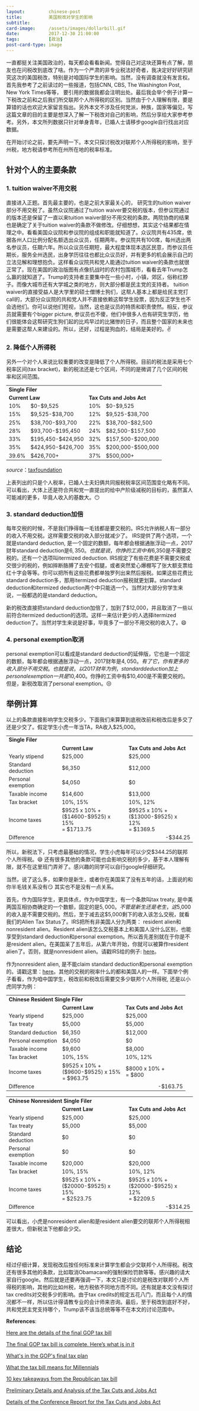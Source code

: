 ```yaml
---
layout:         chinese-post
title:          美国税改对学生的影响
subtitle:
card-image:     /assets/images/dollarbill.gif
date:           2017-12-30 21:00:00
tags:           [政治]
post-card-type: image
---
```


一直都挺关注美国政治的，每天都会看看新闻。觉得自己对这块还算有点了解，朋友也在问税改到底改了啥。作为一个严肃的非专业税法好奇者，我决定好好研究研究这次的美国税改，特别是对咱国际学生的影响。当然，没有调查就没有发言权。首先我参考了之前读过的一些报道，包括CNN, CBS, The Washington Post, New York Times等等， 要引用的数据我都会注明出处。最后我会举个例子计算一下税改之前和之后我们所交联邦个人所得税的区别。当然由于个人理解有限，要是算错的话也欢迎大家留言指出。另外本文不涉及任何党派，种族，国家等偏见，写这篇文章的目的主要是想深入了解一下税改对自己的影响，然后分享给大家参考参考。另外，本文所列数据只针对单身青年，已婚人士请移步google自行找出对应数据。

在开始讨论之前，要先声明一下。本文只探讨税改对联邦个人所得税的影响，至于州税，地方税请参考所在州所在地的税率标准。

## 针对个人的主要条款
### 1. tuition waiver不用交税

直接进入正题。首先最主要的，也是之前大家最关心的， 研究生的tuition waiver部分不用交税了。虽然众议院通过了tuition waiver要交税的版本，但参议院通过的版本还是保留了一直以来tuition waiver部分不用交税的条款。两院协商的结果也是确定了关于tuition waiver的条款不做修改。仔细想想，其实这个结果都在情理之中。看看美国众议院和参议院的组成和职能就知道了。众议院共有435席，依据各州人口比例分配名额选出众议员，任期两年。参议院共有100席，每州选出两名参议员，任期六年。所以众议员任期短，最大程度体现本选区民意，而参议员任期长，服务全州选民，出身学历往往也都比众议员好，并有更多的机会展示自己的立法见解和理想抱负。这样看众议院共和党人能通过tuition waiver的条款也就很正常了。现在美国的政治版图有点像抗战时的农村包围城市，看看去年Trump怎么赢的就知道了。Trump的支持者主要集中在一些小村，小镇，郊区，俗称红脖子。而像大城市还有大学城之类的地方，则大部分都是民主党的支持者。 tuition waiver的直接受益人是大学里的硕士僧博士狗们，这帮人基本上都是给民主党打call的，大部分众议院的共和党人并不直接依赖这帮学生投票，因为反正学生也不会选他们。你可以说他们短视，当然，这也是议员的特质和职责使然。相反，参议员就需要有个bigger picture, 参议员也不傻，他们中很多人也有研究生学历，他们很能体会这帮研究生狗们起的比鸡早过的比猪惨的日子，而且整个国家的未来也是需要这帮人来建设的。所以，还好，过程是狗血的，结局是美好的。:v:

### 2. 降低个人所得税

另外一个对个人来说比较重要的改变是降低了个人所得税。目前的税法是采用七个税率区间(tax bracket)，新的税法还是七个区间，不同的是微调了几个区间的税率和区间范围。
<table style="border:none; width:100%; margin:0; margin-bottom:15px; font-size:inherit">
	<tbody>
		<tr style="text-align:left; font-weight:bold">
			<td colspan="4">Single Filer</td>
		</tr>
		<tr style="font-weight:bold">
			<td colspan="2">Current Law</td>
			<td colspan="2">Tax Cuts and Jobs Act</td>
		</tr>
		<tr>
			<td>10%</td>
			<td>$0-$9,525</td>
			<td>10%</td>
			<td>$0-$9,525</td>
		</tr>
		<tr>
			<td>15%</td>
			<td>$9,525-$38,700</td>
			<td>12%</td>
			<td>$9,525-$38,700</td>
		</tr>
		<tr>
			<td>25%</td>
			<td>$38,700-$93,700</td>
			<td>22%</td>
			<td>$38,700-$82,500&nbsp;</td>
		</tr>
		<tr>
			<td>28%</td>
			<td>$93,700-$195,450</td>
			<td>24%</td>
			<td>$82,500-$157,500</td>
		</tr>
		<tr>
			<td>33%</td>
			<td>$195,450-$424,950</td>
			<td>32%</td>
			<td>$157,500-$200,000</td>
		</tr>
		<tr>
			<td>35%</td>
			<td>$424,950-$426,700</td>
			<td>35%</td>
			<td>$200,000-$500,000</td>
		</tr>
		<tr>
			<td>39.6%</td>
			<td>$426,700+&nbsp;</td>
			<td>37%</td>
			<td>$500,000+</td>
		</tr>
	</tbody>
</table>

_source_：[<u>taxfoundation</u>](https://taxfoundation.org/conference-report-tax-cuts-and-jobs-act)

上表列出的只是个人税率，已婚人士夫妇俩共同报税税率区间范围变化略有不同。可以看出，大体上还是符合共和党一直提出的给中产阶级减税的目标的，虽然富人可能减的更多，毕竟人收入的基数大。:no_mouth:

### 3. standard deduction加倍

每年交税的时候，不是我们挣得每一毛钱都是要交税的。IRS允许纳税人有一部分的收入不用交税。这样需要交税的收入部分就减少了。 IRS提供了两个选项，一个就是standard deduction, 是一个固定的数额，每年都会根据通胀浮动一点，2017财年standard deduction是$6,350。也就是说，你挣的工资中有$6,350是不需要交税的。还有一个选项叫itermized deduction. IRS规定了有些花费是不需要交税或交很少的税的，例如摔断胳膊了去安个假腿，或者突然爱心爆棚写了张大额支票给红十字会等等。你可以把所有这些花费都单独罗列出来然后报税。如果这些花费比standard deduction多，那用itermized deduction报税就更划算。standard deduction和itermized deduction两个中只能选一个。当然对大部分穷学生来说，一般都选的是standard deduction。

新的税改直接把standard deduction加倍了，加到了$12,000，并且取消了一些以前符合itermized deduction的选项。这样一来估计更少的人选择itermized deduction了。当然对学生来说是好事，毕竟多了一部分不用交税的收入了。:smile:

### 4. personal exemption取消

personal exemption可以看成是standard deduction的延伸版，它也是一个固定的数额，每年都会根据通胀浮动一点，2017财年是$4,050。有了它，你有更多的收入部分不用交税。也就是说，以2017财年为例，standard deduction加上personal exemption一共是$10,400。你挣的工资中有$10,400是不需要交税的。但是，新税改取消了personal exemption。:unamused:

## 举例计算

以上的条款直接影响学生交税多少。下面我们来算算到底税改前和税改后是多交了还是少交了。假定学生小虎一年当TA，RA收入$25,000。

<table style="border:none; width:100%; margin:0; margin-bottom:15px; font-size:inherit">
<tbody>
    <tr style="text-align:left; font-weight:bold">
        <td colspan="4">Single Filer</td>
    </tr>
    <tr style="font-weight:bold">
        <td></td>
        <td colspan="1">Current Law</td>
        <td colspan="1">Tax Cuts and Jobs Act</td>
    </tr>
    <tr>
        <td>Yearly stipend</td>
        <td>$25,000</td>
        <td>$25,000</td>
    </tr>
    <tr>
        <td>Standard deduction</td>
        <td>$6,350</td>
        <td>$12,000</td>
    </tr>
    <tr>
        <td>Personal exemption</td>
        <td>$4,050</td>
        <td>$0</td>
    </tr>
    <tr>
        <td>Taxable income</td>
        <td>$14,600</td>
        <td>$13,000</td>
    </tr>
    <tr>
        <td>Tax bracket</td>
        <td>10%, 15%</td>
        <td>10%, 12%</td>
    </tr>
    <tr>
        <td>Income taxes</td>
        <td>$9525 x 10% + <br>
        ($14600-$9525) x 15% <br>
        = $1713.75
        </td>
        <td>$9525 x 10% + <br>
        ($13000-$9525) x 12% <br>
        = $1369.5
        </td>
    </tr>
    <tr>
        <td>Difference</td>
        <td colspan="2" style="text-align:right;">-$344.25</td>
    </tr>
</tbody>
</table>

所以，新税法下，只考虑最基础的情况，学生小虎每年可以少交$344.25的联邦个人所得税。:smile: 还有很多其他的条款可能也会影响交税的多少，基于本人理解有限，就不在这里班门弄斧了。感兴趣的同学可以自行google仔细研究。

当然，说了这么多，如果你是新生，或者你在美国呆了没有五年的话，上面说的和你半毛钱关系没有:smirk: 其实也不是没有一点关系。

首先，作为国际学生，更具体点，作为中国学生，有一个条款叫tax treaty, 是中美两国互相协商确定的一个数额，固定的是$5,000。不管是新生还是老生，这$5,000的收入是不需要交税的。然后，至于减去这$5,000剩下的收入该怎么交税，就看我们的Alien Tax Status了。IRS把所有非美国人分为两类： resident alien和nonresident alien。Resident alien该怎么交税基本上和美国人没什么区别，也能享受到standard deduction和personal exemption。所以首先差别就在于你是不是resident alien。在美国呆了五年后，从第六年开始，你就可以被算作resident alien了。否则，就是nonresident alien。请戳IRS给的例子: [<u>here</u>](https://www.irs.gov/individuals/international-taxpayers/alien-residency-examples)。

作为nonresident alien, 是不能claim standard deduction和personal exemption的。请戳这里：[<u>here</u>](https://www.irs.gov/individuals/international-taxpayers/nonresident-alien-figuring-your-tax)。其他的交税的税率什么的都和美国人的一样。下面举个例子看看，作为咱中国学生，税改前和税改后需要交多少联邦个人所得税, 还是以小虎同学为例：

<table style="border:none; width:100%; margin:0; margin-bottom:15px; font-size:inherit">
<tbody>
    <tr style="text-align:left; font-weight:bold">
        <td colspan="4">Chinese Resident Single Filer</td>
    </tr>
    <tr style="font-weight:bold">
        <td></td>
        <td colspan="1">Current Law</td>
        <td colspan="1">Tax Cuts and Jobs Act</td>
    </tr>
    <tr>
        <td>Yearly stipend</td>
        <td>$25,000</td>
        <td>$25,000</td>
    </tr>
    <tr>
        <td>Tax treaty</td>
        <td>$5,000</td>
        <td>$5,000</td>
    </tr>
    <tr>
        <td>Standard deduction</td>
        <td>$6,350</td>
        <td>$12,000</td>
    </tr>
    <tr>
        <td>Personal exemption</td>
        <td>$4,050</td>
        <td>$0</td>
    </tr>
    <tr>
        <td>Taxable income</td>
        <td>$9,600</td>
        <td>$8,000</td>
    </tr>
    <tr>
        <td>Tax bracket</td>
        <td>10%, 15%</td>
        <td>10%, 12%</td>
    </tr>
    <tr>
        <td>Income taxes</td>
        <td>$9525 x 10% + <br>
        ($9600-$9525) x 15% <br>
        = $963.75
        </td>
        <td>$8000 x 10% + <br>
        = $800
        </td>
    </tr>
    <tr>
        <td>Difference</td>
        <td colspan="2" style="text-align:right;">-$163.75</td>
    </tr>
</tbody>
</table>

<table style="border:none; width:100%; margin:0; margin-bottom:15px; font-size:inherit">
<tbody>
    <tr style="text-align:left; font-weight:bold">
        <td colspan="4">Chinese Nonresident Single Filer</td>
    </tr>
    <tr style="font-weight:bold">
        <td></td>
        <td colspan="1">Current Law</td>
        <td colspan="1">Tax Cuts and Jobs Act</td>
    </tr>
    <tr>
        <td>Yearly stipend</td>
        <td>$25,000</td>
        <td>$25,000</td>
    </tr>
    <tr>
        <td>Tax treaty</td>
        <td>$5,000</td>
        <td>$5,000</td>
    </tr>
    <tr>
        <td>Standard deduction</td>
        <td>$0</td>
        <td>$0</td>
    </tr>
    <tr>
        <td>Personal exemption</td>
        <td>$0</td>
        <td>$0</td>
    </tr>
    <tr>
        <td>Taxable income</td>
        <td>$20,000</td>
        <td>$20,000</td>
    </tr>
    <tr>
        <td>Tax bracket</td>
        <td>10%, 15%</td>
        <td>10%, 12%</td>
    </tr>
    <tr>
        <td>Income taxes</td>
        <td>$9525 x 10% + <br>
        ($20000-$9525) x 15% <br>
        = $2523.75
        </td>
        <td>$9525 x 10% + <br>
		($20000-$9525) x 12% <br>
        = $2209.5
        </td>
    </tr>
    <tr>
        <td>Difference</td>
        <td colspan="2" style="text-align:right;">-$314.25</td>
    </tr>
</tbody>
</table>

可以看出，小虎是nonresident alien和是resident alien要交的联邦个人所得税相差很大，但新税法下他都会少交。

## 结论

经过仔细计算，发现税改后按任何标准来计算学生都会少交联邦个人所得税。税改还有很多其他的条款，比如取消Obamacare的强制保险罚款等等。感兴趣的请大家自行google。然后就是还要再强调一下，本文只是讨论的是税改对联邦个人所得税的影响，其他的比如州税，地方税依不同地方而不同。还有就是本文没有探讨tax credits对交税多少的影响。由于tax credits的规定五花八门，而且每个人的情况都不一样，所以估计得请教专业的会计师来咨询。最后，至于税改到底好不好，共和党民主党支持哪个，Trump该不该当总统等等不在本文的讨论范围中。

**References**:

[<u>Here are the details of the final GOP tax bill</u>](https://www.cbsnews.com/news/final-gop-tax-agreement-released/)

[<u>The final GOP tax bill is complete. Here’s what is in it</u>](https://www.washingtonpost.com/news/wonk/wp/2017/12/15/the-final-gop-tax-bill-is-complete-heres-what-is-in-it/?utm_term=.012e88e6ddbe)

[<u>What's in the GOP's final tax plan</u>](http://money.cnn.com/2017/12/15/news/economy/gop-tax-plan-details/index.html)

[<u>What the tax bill means for Millennials</u>](http://money.cnn.com/2017/12/19/pf/how-tax-bill-affects-you/index.html)

[<u>10 key takeaways from the Republican tax bill</u>](https://www.washingtonpost.com/graphics/2017/business/tax-bill-overview/?utm_term=.0f4118d5aa5d)

[<u>Preliminary Details and Analysis of the Tax Cuts and Jobs Act</u>](https://taxfoundation.org/final-tax-cuts-and-jobs-act-details-analysis/)

[<u>Details of the Conference Report for the Tax Cuts and Jobs Act</u>](https://taxfoundation.org/conference-report-tax-cuts-and-jobs-act/)

